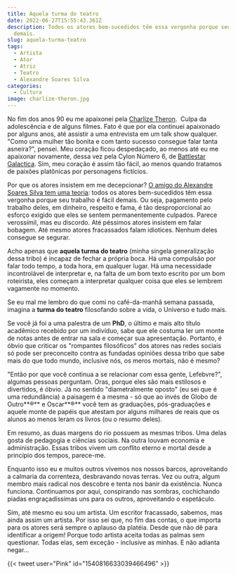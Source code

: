 ```yaml
---
title: Aquela turma do teatro
date: 2022-06-27T15:55:43.361Z
description: Todos os atores bem-sucedidos têm essa vergonha porque seu trabalho é fácil
  demais.
slug: aquela-turma-teatro
tags:
  - Artista
  - Ator
  - Atriz
  - Teatro
  - Alexandre Soares Silva
categories:
  - Cultura
image: charlize-theron.jpg
---
```

No fim dos anos 90 eu me apaixonei pela [Charlize Theron](https://www.imdb.com/name/nm0000234/).  Culpa da adolescência e de alguns filmes. Fato é que por ela continuei apaixonado por alguns anos, até assistir a uma entrevista em um talk show qualquer. "Como uma mulher tão bonita e com tanto sucesso consegue falar tanta asneira?", pensei. Meu coração ficou despedaçado, ao menos até eu me apaixonar novamente, dessa vez pela Cylon Número 6, de [Battlestar Galactica](https://www.imdb.com/title/tt0407362/). Sim, meu coração é assim tão fácil, ao menos quando tratamos de paixões platônicas por personagens fictícios.

Por que os atores insistem em me decepcionar? [O amigo do Alexandre Soares Silva tem uma teoria](https://crusoe.uol.com.br/edicoes/215/atores-sao-pagos-para-nao-falar/): todos os atores bem-sucedidos têm essa vergonha porque seu trabalho é fácil demais. Ou seja, pagamento pelo trabalho deles, em dinheiro, respeito e fama, é tão desproporcional ao esforço exigido que eles se sentem permanentemente culpados. Parece verossímil, mas eu discordo. Até péssimos atores insistem em falar bobagem. Até mesmo atores fracassados falam idiotices. Nenhum deles consegue se segurar.

Acho apenas que **aquela turma do teatro** (minha singela generalização dessa tribo) é incapaz de fechar a própria boca. Há uma compulsão por falar todo tempo, a toda hora, em qualquer lugar. Há uma necessidade incontrolável de interpretar e, na falta de um bom texto escrito por um bom roteirista, eles começam a interpretar qualquer coisa que eles se lembrem vagamente no momento.

Se eu mal me lembro do que comi no café-da-manhã semana passada, imagina a **turma do teatro** filosofando sobre a vida, o Universo e tudo mais.

Se você já foi a uma palestra de um **PhD**, o último e mais alto título acadêmico recebido por um indivíduo, sabe que ele costuma ler um monte de notas antes de entrar na sala e começar sua apresentação. Portanto, é óbvio que criticar os "rompantes filosóficos" dos atores nas redes sociais só pode ser preconceito contra as fundadas opiniões dessa tribo que sabe mais do que todo mundo, inclusive nós, os meros mortais, não é mesmo?

"Então por que você continua a se relacionar com essa gente, Lefebvre?", algumas pessoas perguntam. Oras, porque eles são mais estilosos e divertidos, é óbvio. Já no sentido "diametralmente oposto" (eu sei que é uma redundância) a paisagem é a mesma - só que ao invés de Globo de Outro**®** e Oscar**®** você tem as graduações, pós-graduações e aquele monte de papéis que atestam por alguns milhares de reais que os alunos ao menos leram os livros (ou o resumo deles).

Em resumo, as duas margens do rio possuem as mesmas tribos. Uma delas gosta de pedagogia e ciências sociais. Na outra louvam economia e administração. Essas tribos vivem um conflito eterno e mortal desde a princípio dos tempos, parece-me. 

Enquanto isso eu e muitos outros vivemos nos nossos barcos, aproveitando a calmaria da correnteza, desbravando novas terras. Vez ou outra, algum membro mais radical nos descobre e tenta nos banir da existência. Nunca funciona. Continuamos por aqui, conspirando nas sombras, cochichando piadas engraçadíssimas uns para os outros, aproveitando o espetáculo.

Sim, até mesmo eu sou um artista. Um escritor fracassado, sabemos, mas ainda assim um artista. Por isso sei que, no fim das contas, o que importa para os atores será sempre o aplauso da platéia. Desde que não dê para identificar a origem! Porque todo artista aceita todas as palmas sem questionar. Todas elas, sem exceção - inclusive as minhas. E não adianta negar...

{{< tweet user="Pink" id="1540816633039466496" >}}

